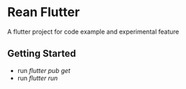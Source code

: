 # Rean Flutter

A flutter project for code example and experimental feature

## Getting Started

- run *flutter pub get*
- run *flutter run*
